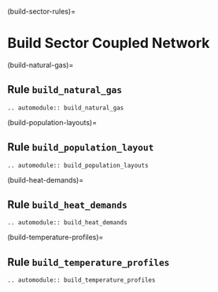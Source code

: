 (build-sector-rules)=
# Build Sector Coupled Network

(build-natural-gas)=
## Rule `build_natural_gas`
```{eval-rst}  
.. automodule:: build_natural_gas
```

(build-population-layouts)=
## Rule `build_population_layout`
```{eval-rst}
.. automodule:: build_population_layouts
```

(build-heat-demands)=
## Rule `build_heat_demands`
```{eval-rst}
.. automodule:: build_heat_demands
```

(build-temperature-profiles)=
## Rule `build_temperature_profiles`
```{eval-rst}
.. automodule:: build_temperature_profiles
```
